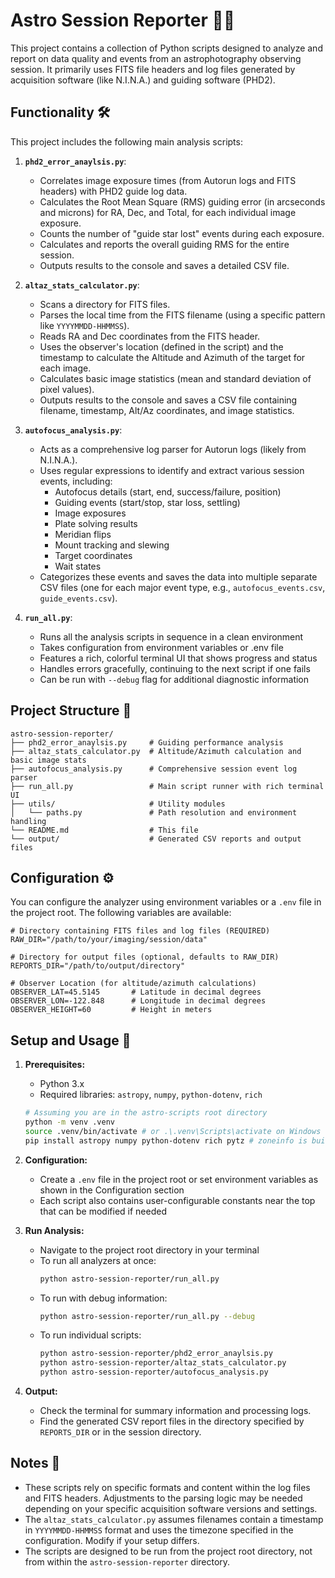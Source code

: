 # Astro Session Reporter 🔭📝

This project contains a collection of Python scripts designed to analyze and report on data quality and events from an astrophotography observing session. It primarily uses FITS file headers and log files generated by acquisition software (like N.I.N.A.) and guiding software (PHD2).

## Functionality 🛠️

This project includes the following main analysis scripts:

1.  **`phd2_error_anaylsis.py`**: 
    *   Correlates image exposure times (from Autorun logs and FITS headers) with PHD2 guide log data.
    *   Calculates the Root Mean Square (RMS) guiding error (in arcseconds and microns) for RA, Dec, and Total, for each individual image exposure.
    *   Counts the number of "guide star lost" events during each exposure.
    *   Calculates and reports the overall guiding RMS for the entire session.
    *   Outputs results to the console and saves a detailed CSV file.

2.  **`altaz_stats_calculator.py`**:
    *   Scans a directory for FITS files.
    *   Parses the local time from the FITS filename (using a specific pattern like `YYYYMMDD-HHMMSS`).
    *   Reads RA and Dec coordinates from the FITS header.
    *   Uses the observer's location (defined in the script) and the timestamp to calculate the Altitude and Azimuth of the target for each image.
    *   Calculates basic image statistics (mean and standard deviation of pixel values).
    *   Outputs results to the console and saves a CSV file containing filename, timestamp, Alt/Az coordinates, and image statistics.

3.  **`autofocus_analysis.py`**:
    *   Acts as a comprehensive log parser for Autorun logs (likely from N.I.N.A.).
    *   Uses regular expressions to identify and extract various session events, including:
        *   Autofocus details (start, end, success/failure, position)
        *   Guiding events (start/stop, star loss, settling)
        *   Image exposures
        *   Plate solving results
        *   Meridian flips
        *   Mount tracking and slewing
        *   Target coordinates
        *   Wait states
    *   Categorizes these events and saves the data into multiple separate CSV files (one for each major event type, e.g., `autofocus_events.csv`, `guide_events.csv`).

4. **`run_all.py`**:
    * Runs all the analysis scripts in sequence in a clean environment
    * Takes configuration from environment variables or .env file
    * Features a rich, colorful terminal UI that shows progress and status
    * Handles errors gracefully, continuing to the next script if one fails
    * Can be run with `--debug` flag for additional diagnostic information

## Project Structure 📁

```
astro-session-reporter/
├── phd2_error_anaylsis.py     # Guiding performance analysis
├── altaz_stats_calculator.py  # Altitude/Azimuth calculation and basic image stats
├── autofocus_analysis.py      # Comprehensive session event log parser
├── run_all.py                 # Main script runner with rich terminal UI
├── utils/                     # Utility modules 
│   └── paths.py               # Path resolution and environment handling
└── README.md                  # This file
└── output/                    # Generated CSV reports and output files
```

## Configuration ⚙️

You can configure the analyzer using environment variables or a `.env` file in the project root. The following variables are available:

```
# Directory containing FITS files and log files (REQUIRED)
RAW_DIR="/path/to/your/imaging/session/data"

# Directory for output files (optional, defaults to RAW_DIR)
REPORTS_DIR="/path/to/output/directory"

# Observer Location (for altitude/azimuth calculations)
OBSERVER_LAT=45.5145       # Latitude in decimal degrees
OBSERVER_LON=-122.848      # Longitude in decimal degrees 
OBSERVER_HEIGHT=60         # Height in meters
```

## Setup and Usage 🚀

1.  **Prerequisites:**
    *   Python 3.x
    *   Required libraries: `astropy`, `numpy`, `python-dotenv`, `rich`
    ```bash
    # Assuming you are in the astro-scripts root directory
    python -m venv .venv
    source .venv/bin/activate # or .\.venv\Scripts\activate on Windows
    pip install astropy numpy python-dotenv rich pytz # zoneinfo is built-in for Python >= 3.9
    ```

2.  **Configuration:**
    *   Create a `.env` file in the project root or set environment variables as shown in the Configuration section
    *   Each script also contains user-configurable constants near the top that can be modified if needed

3.  **Run Analysis:**
    *   Navigate to the project root directory in your terminal
    *   To run all analyzers at once:
        ```bash
        python astro-session-reporter/run_all.py
        ```
    *   To run with debug information:
        ```bash 
        python astro-session-reporter/run_all.py --debug
        ```
    *   To run individual scripts:
        ```bash
        python astro-session-reporter/phd2_error_anaylsis.py
        python astro-session-reporter/altaz_stats_calculator.py
        python astro-session-reporter/autofocus_analysis.py
        ```

4.  **Output:**
    *   Check the terminal for summary information and processing logs.
    *   Find the generated CSV report files in the directory specified by `REPORTS_DIR` or in the session directory.

## Notes 📌

*   These scripts rely on specific formats and content within the log files and FITS headers. Adjustments to the parsing logic may be needed depending on your specific acquisition software versions and settings.
*   The `altaz_stats_calculator.py` assumes filenames contain a timestamp in `YYYYMMDD-HHMMSS` format and uses the timezone specified in the configuration. Modify if your setup differs.
*   The scripts are designed to be run from the project root directory, not from within the `astro-session-reporter` directory. 